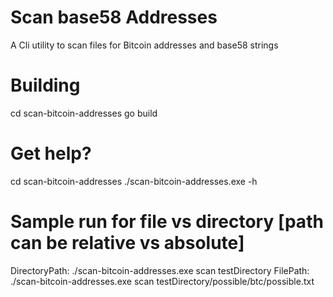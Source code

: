 # Scan base58 Addresses
A Cli utility to scan files for Bitcoin addresses and base58 strings

# Building
cd scan-bitcoin-addresses
go build

# Get help?
cd scan-bitcoin-addresses
./scan-bitcoin-addresses.exe -h

# Sample run for file vs directory [path can be relative vs absolute]
DirectoryPath: ./scan-bitcoin-addresses.exe scan testDirectory
FilePath: ./scan-bitcoin-addresses.exe scan testDirectory/possible/btc/possible.txt
